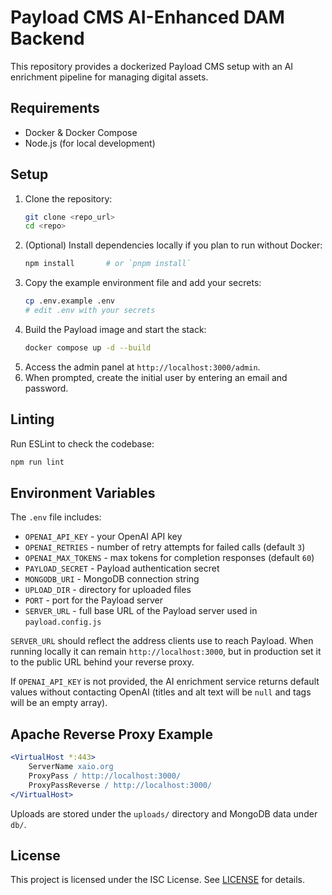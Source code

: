 # Payload CMS AI-Enhanced DAM Backend

This repository provides a dockerized Payload CMS setup with an AI enrichment pipeline for managing digital assets.

## Requirements
- Docker & Docker Compose
- Node.js (for local development)

## Setup
1. Clone the repository:
   ```bash
   git clone <repo_url>
   cd <repo>
   ```
2. (Optional) Install dependencies locally if you plan to run without Docker:
   ```bash
   npm install       # or `pnpm install`
   ```
3. Copy the example environment file and add your secrets:
   ```bash
   cp .env.example .env
   # edit .env with your secrets
   ```
4. Build the Payload image and start the stack:
   ```bash
   docker compose up -d --build
   ```
5. Access the admin panel at `http://localhost:3000/admin`.
6. When prompted, create the initial user by entering an email and password.

## Linting

Run ESLint to check the codebase:

```bash
npm run lint
```

## Environment Variables

The `.env` file includes:

- `OPENAI_API_KEY` - your OpenAI API key
- `OPENAI_RETRIES` - number of retry attempts for failed calls (default `3`)
- `OPENAI_MAX_TOKENS` - max tokens for completion responses (default `60`)
- `PAYLOAD_SECRET` - Payload authentication secret
- `MONGODB_URI` - MongoDB connection string
- `UPLOAD_DIR` - directory for uploaded files
- `PORT` - port for the Payload server
- `SERVER_URL` - full base URL of the Payload server used in `payload.config.js`

`SERVER_URL` should reflect the address clients use to reach Payload. When
running locally it can remain `http://localhost:3000`, but in production set it
to the public URL behind your reverse proxy.

If `OPENAI_API_KEY` is not provided, the AI enrichment service returns default values without contacting OpenAI (titles and alt text will be `null` and tags will be an empty array).

## Apache Reverse Proxy Example
```apache
<VirtualHost *:443>
    ServerName xaio.org
    ProxyPass / http://localhost:3000/
    ProxyPassReverse / http://localhost:3000/
</VirtualHost>
```

Uploads are stored under the `uploads/` directory and MongoDB data under `db/`.

## License

This project is licensed under the ISC License. See [LICENSE](LICENSE) for details.
